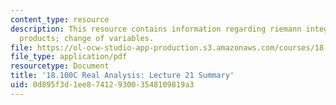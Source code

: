 ```yaml
---
content_type: resource
description: This resource contains information regarding riemann integrability of
  products; change of variables.
file: https://ol-ocw-studio-app-production.s3.amazonaws.com/courses/18-100c-real-analysis-fall-2012/0d895f3d1ee8741293003548109819a3_MIT18_100CF12_l21sum.pdf
file_type: application/pdf
resourcetype: Document
title: '18.100C Real Analysis: Lecture 21 Summary'
uid: 0d895f3d-1ee8-7412-9300-3548109819a3
---
```

